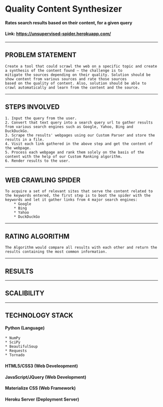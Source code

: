 # Quality Content Synthesizer #
#### ____Rates search results based on their content, for a given query____ ####
#### Link: <https://unsupervised-spider.herokuapp.com/> #### 
- - - -
## PROBLEM STATEMENT ##
    Create a tool that could scrawl the web on a specific topic and create a synthesis of the content found – the challenge is to
    mitigate the sources depending on their quality. Solution should be show content from various sources and rate those sources 
    based on the quality of content. Also, solution should be able to crawl automatically and learn from the content and the source.

- - - -
## STEPS INVOLVED ##
    1. Input the query from the user.
    2. Convert that text query into a search query url to gather results from various search engines such as Google, Yahoo, Bing and DuckDuckGo.
    3. Scrape the results' webpages using our Custom Parser and store the results in a file.
    4. Visit each link gathered in the above step and get the content of the webpage.
    5. Process each webpage and rank them solely on the basis of the content with the help of our Custom Ranking algorithm.
    6. Render results to the user.

- - - -
## WEB CRAWLING SPIDER ##
    To acquire a set of relevant sites that serve the content related to the keywords entered, the first step is to boot the spider with the keywords and let it gather links from 4 major search engines:
        * Google
        * Bing
        * Yahoo
        * DuckDuckGo

- - - -
## RATING ALGORITHM ##
    The Algorithm would compare all results with each other and return the results containing the most common information.

- - - -
## RESULTS ###

- - - -
## SCALIBILITY ###

- - - -
## TECHNOLOGY STACK ##
#### Python (Language) #####
    * NumPy
    * SciPy
    * BeautifulSoup
    * Requests
    * Tornado
#### HTML5/CSS3 (Web Develeopment) #####
#### JavaScript/JQuery (Web Development) #####
#### Materialize CSS (Web Framework) #####
#### Heroku Server (Deployment Server) #####



